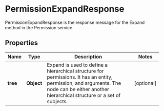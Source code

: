 

# PermissionExpandResponse

PermissionExpandResponse is the response message for the Expand method in the Permission service.

## Properties

| Name | Type | Description | Notes |
|------------ | ------------- | ------------- | -------------|
|**tree** | **Object** | Expand is used to define a hierarchical structure for permissions. It has an entity, permission, and arguments. The node can be either another hierarchical structure or a set of subjects. |  [optional] |



